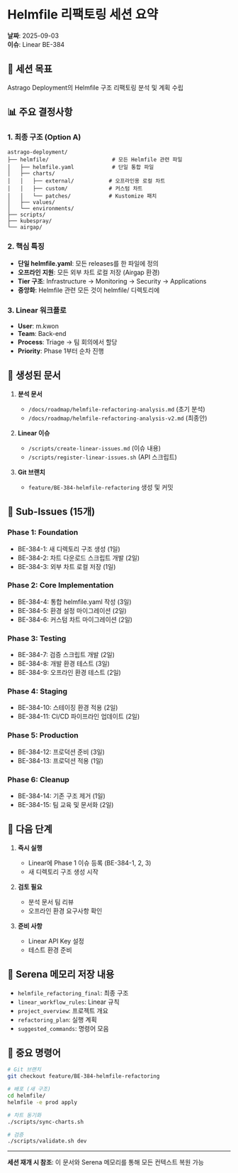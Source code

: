 # Helmfile 리팩토링 세션 요약
**날짜**: 2025-09-03  
**이슈**: Linear BE-384

## 🎯 세션 목표
Astrago Deployment의 Helmfile 구조 리팩토링 분석 및 계획 수립

## 📊 주요 결정사항

### 1. 최종 구조 (Option A)
```
astrago-deployment/
├── helmfile/                    # 모든 Helmfile 관련 파일
│   ├── helmfile.yaml            # 단일 통합 파일
│   ├── charts/
│   │   ├── external/           # 오프라인용 로컬 차트
│   │   ├── custom/             # 커스텀 차트
│   │   └── patches/            # Kustomize 패치
│   ├── values/
│   └── environments/
├── scripts/
├── kubespray/
└── airgap/
```

### 2. 핵심 특징
- **단일 helmfile.yaml**: 모든 releases를 한 파일에 정의
- **오프라인 지원**: 모든 외부 차트 로컬 저장 (Airgap 환경)
- **Tier 구조**: Infrastructure → Monitoring → Security → Applications
- **중앙화**: Helmfile 관련 모든 것이 helmfile/ 디렉토리에

### 3. Linear 워크플로
- **User**: m.kwon
- **Team**: Back-end
- **Process**: Triage → 팀 회의에서 할당
- **Priority**: Phase 1부터 순차 진행

## 📝 생성된 문서

1. **분석 문서**
   - `/docs/roadmap/helmfile-refactoring-analysis.md` (초기 분석)
   - `/docs/roadmap/helmfile-refactoring-analysis-v2.md` (최종안)

2. **Linear 이슈**
   - `/scripts/create-linear-issues.md` (이슈 내용)
   - `/scripts/register-linear-issues.sh` (API 스크립트)

3. **Git 브랜치**
   - `feature/BE-384-helmfile-refactoring` 생성 및 커밋

## 🔄 Sub-Issues (15개)

### Phase 1: Foundation
- BE-384-1: 새 디렉토리 구조 생성 (1일)
- BE-384-2: 차트 다운로드 스크립트 개발 (2일)
- BE-384-3: 외부 차트 로컬 저장 (1일)

### Phase 2: Core Implementation
- BE-384-4: 통합 helmfile.yaml 작성 (3일)
- BE-384-5: 환경 설정 마이그레이션 (2일)
- BE-384-6: 커스텀 차트 마이그레이션 (2일)

### Phase 3: Testing
- BE-384-7: 검증 스크립트 개발 (2일)
- BE-384-8: 개발 환경 테스트 (3일)
- BE-384-9: 오프라인 환경 테스트 (2일)

### Phase 4: Staging
- BE-384-10: 스테이징 환경 적용 (2일)
- BE-384-11: CI/CD 파이프라인 업데이트 (2일)

### Phase 5: Production
- BE-384-12: 프로덕션 준비 (3일)
- BE-384-13: 프로덕션 적용 (1일)

### Phase 6: Cleanup
- BE-384-14: 기존 구조 제거 (1일)
- BE-384-15: 팀 교육 및 문서화 (2일)

## 🚀 다음 단계

1. **즉시 실행**
   - Linear에 Phase 1 이슈 등록 (BE-384-1, 2, 3)
   - 새 디렉토리 구조 생성 시작

2. **검토 필요**
   - 분석 문서 팀 리뷰
   - 오프라인 환경 요구사항 확인

3. **준비 사항**
   - Linear API Key 설정
   - 테스트 환경 준비

## 💾 Serena 메모리 저장 내용
- `helmfile_refactoring_final`: 최종 구조
- `linear_workflow_rules`: Linear 규칙
- `project_overview`: 프로젝트 개요
- `refactoring_plan`: 실행 계획
- `suggested_commands`: 명령어 모음

## 📌 중요 명령어

```bash
# Git 브랜치
git checkout feature/BE-384-helmfile-refactoring

# 배포 (새 구조)
cd helmfile/
helmfile -e prod apply

# 차트 동기화
./scripts/sync-charts.sh

# 검증
./scripts/validate.sh dev
```

---

**세션 재개 시 참조**: 이 문서와 Serena 메모리를 통해 모든 컨텍스트 복원 가능
